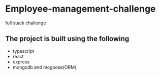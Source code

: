 # Employee-management-challenge
full stack challenge 
## The project is built using the following 
 * typescript 
 * react 
 * express
 * mongodb and mogoose(ORM)
